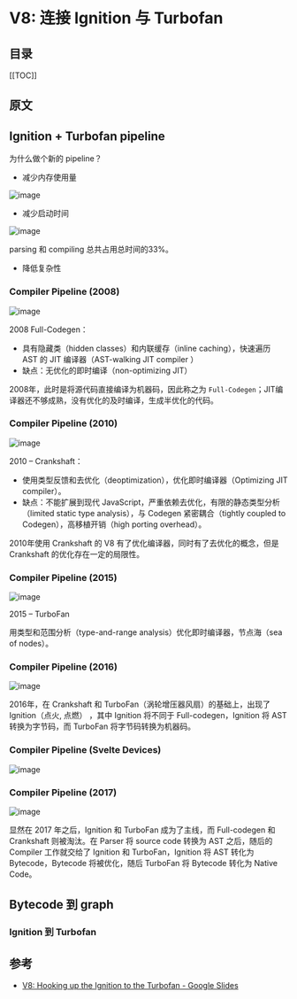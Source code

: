 # V8: 连接 Ignition 与 Turbofan

## 目录

[[TOC]]

## 原文

<Pdf src="/v8/V8_ Hooking up the Ignition to the Turbofan.pdf" />

## Ignition + Turbofan pipeline

为什么做个新的 pipeline？

- 减少内存使用量

![image](https://cdn.staticaly.com/gh/jonsam-ng/image-hosting@master/2022/image.6g6x5se4frw0.webp)

- 减少启动时间

![image](https://cdn.staticaly.com/gh/jonsam-ng/image-hosting@master/2022/image.lki4m6ephow.webp)

parsing 和 compiling 总共占用总时间的33%。

- 降低复杂性

### Compiler Pipeline (2008)

![image](https://cdn.staticaly.com/gh/jonsam-ng/image-hosting@master/2022/image.20cza8gv1r40.webp)

2008 Full-Codegen：

- 具有隐藏类（hidden classes）和内联缓存（inline caching），快速遍历 AST 的 JIT 编译器（AST-walking JIT compiler ）
- 缺点：无优化的即时编译（non-optimizing JIT）

2008年，此时是将源代码直接编译为机器码，因此称之为 `Full-Codegen`；JIT编译器还不够成熟，没有优化的及时编译，生成半优化的代码。

### Compiler Pipeline (2010)

![image](https://cdn.staticaly.com/gh/jonsam-ng/image-hosting@master/2022/image.7l5wtuczsb40.webp)

2010 – Crankshaft：

- 使用类型反馈和去优化（deoptimization），优化即时编译器（Optimizing JIT compiler）。
- 缺点：不能扩展到现代 JavaScript，严重依赖去优化，有限的静态类型分析（limited static type analysis），与 Codegen 紧密耦合（tightly coupled to Codegen），高移植开销（high porting overhead）。

2010年使用 Crankshaft 的 V8 有了优化编译器，同时有了去优化的概念，但是 Crankshaft 的优化存在一定的局限性。

### Compiler Pipeline (2015)

![image](https://cdn.staticaly.com/gh/jonsam-ng/image-hosting@master/2022/image.11l0dcuuyrv4.webp)

2015 – TurboFan

用类型和范围分析（type-and-range analysis）优化即时编译器，节点海（sea of nodes）。

### Compiler Pipeline (2016)

![image](https://cdn.staticaly.com/gh/jonsam-ng/image-hosting@master/2022/image.2ntl6lqyw3k.webp)

2016年，在 Crankshaft 和 TurboFan（涡轮增压器风扇）的基础上，出现了 Ignition（点火, 点燃） ，其中 Ignition 将不同于 Full-codegen，Ignition 将 AST 转换为字节码，而 TurboFan 将字节码转换为机器码。

### Compiler Pipeline (Svelte Devices)

![image](https://cdn.staticaly.com/gh/jonsam-ng/image-hosting@master/2022/image.1zts2eu7t9og.webp)

### Compiler Pipeline (2017)

![image](https://cdn.staticaly.com/gh/jonsam-ng/image-hosting@master/2022/image.5d83rdxwgko0.webp)

显然在 2017 年之后，Ignition 和 TurboFan 成为了主线，而 Full-codegen 和 Crankshaft 则被淘汰。在 Parser 将 source code 转换为 AST 之后，随后的 Compiler 工作就交给了 Ignition 和 TurboFan，Ignition 将 AST 转化为 Bytecode，Bytecode 将被优化，随后 TurboFan 将 Bytecode 转化为 Native Code。

## Bytecode 到 graph

### Ignition 到 Turbofan

## 参考

- [V8: Hooking up the Ignition to the Turbofan - Google Slides](https://docs.google.com/presentation/d/1chhN90uB8yPaIhx_h2M3lPyxPgdPmkADqSNAoXYQiVE/edit#slide=id.g1357e6d1a4_0_58)
